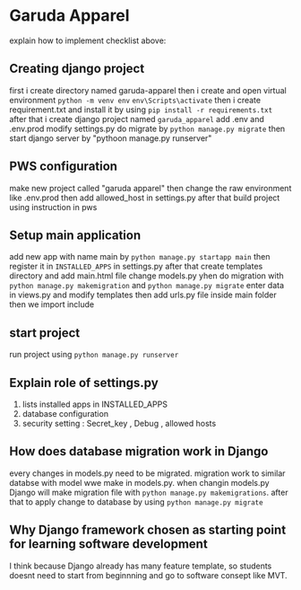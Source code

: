 # Garuda Apparel
explain how to implement checklist above:
## Creating django project 
first i create directory named garuda-apparel then i create and open virtual environment `python -m venv env` `env\Scripts\activate`
then i create requirement.txt and install it by using `pip install -r requirements.txt` after that i create django project named `garuda_apparel`
add .env and .env.prod
modify settings.py
do migrate by `python manage.py migrate`
then start django server by "pythoon manage.py runserver"
## PWS configuration
make new project called "garuda apparel" then change the raw environment like .env.prod
then add allowed_host in settings.py after that build project using instruction in pws
## Setup main application 
add new app with name main by `python manage.py startapp main`
then register it in `INSTALLED_APPS` in settings.py
after that create templates directory and add main.html  file 
change models.py yhen do migration with `python manage.py makemigration` and `python manage.py migrate`
enter data in views.py and modify templates
then add urls.py file inside main folder then we import include 
## start project
run project using `python manage.py runserver`


## Explain role of settings.py
1. lists installed apps in INSTALLED_APPS
2. database configuration
3. security setting : Secret_key , Debug , allowed hosts

## How does database migration work in Django
every changes in models.py need to be migrated. migration work to similar databse with model wwe make in models.py. when changin models.py Django will make migration file with `python manage.py makemigrations`. after that to apply change to database by using `python manage.py migrate`

## Why Django framework chosen as starting point for learning software development
I think because Django already has many feature template, so students doesnt need to start from beginnning and go to software consept like MVT.
